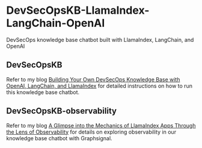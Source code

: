 # DevSecOpsKB-LlamaIndex-LangChain-OpenAI
DevSecOps knowledge base chatbot built with LlamaIndex, LangChain, and OpenAI

## DevSecOpsKB
Refer to my blog [Building Your Own DevSecOps Knowledge Base with OpenAI, LangChain, and LlamaIndex](https://betterprogramming.pub/building-your-own-devsecops-knowledge-base-with-openai-langchain-and-llamaindex-b28cda15abb7?sk=325cfa8160e0187af8c6ff11fd8c1eaf) for detailed instructions on how to run this knowledge base chatbot.

## DevSecOpsKB-observability

Refer to my blog [A Glimpse into the Mechanics of LlamaIndex Apps Through the Lens of Observability](https://betterprogramming.pub/a-glimpse-into-the-mechanics-of-llamaindex-apps-through-the-lens-of-observability-9e7c49f4cb32?sk=6bb0a3a8dc496e1f58523991f063550e) for details on exploring observability in our knowledge base chatbot with Graphsignal.
